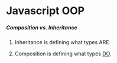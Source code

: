 # Javascript OOP

##### Composition vs. Inheritance

1. Inheritance is defining what types ARE.

2. Composition is defining what types <a href="https://www.youtube.com/watch?v=wfMtDGfHWpA" target="_blank">DO</a>.

#
